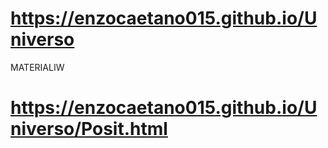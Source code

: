 #  https://enzocaetano015.github.io/Universo
MATERIALIW
#  https://enzocaetano015.github.io/Universo/Posit.html
